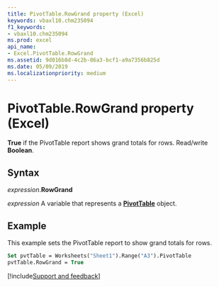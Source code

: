 ```yaml
---
title: PivotTable.RowGrand property (Excel)
keywords: vbaxl10.chm235094
f1_keywords:
- vbaxl10.chm235094
ms.prod: excel
api_name:
- Excel.PivotTable.RowGrand
ms.assetid: 9d016b8d-4c2b-86a3-bcf1-a9a7356b825d
ms.date: 05/09/2019
ms.localizationpriority: medium
---
```



# PivotTable.RowGrand property (Excel)

**True** if the PivotTable report shows grand totals for rows. Read/write **Boolean**.


## Syntax

_expression_.**RowGrand**

_expression_ A variable that represents a **[PivotTable](Excel.PivotTable.md)** object.


## Example

This example sets the PivotTable report to show grand totals for rows.

```vb
Set pvtTable = Worksheets("Sheet1").Range("A3").PivotTable 
pvtTable.RowGrand = True
```



[!include[Support and feedback](~/includes/feedback-boilerplate.md)]